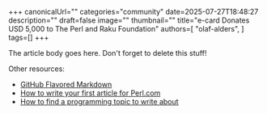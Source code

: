 +++
canonicalUrl=""
categories="community"
date=2025-07-27T18:48:27
description=""
draft=false
image=""
thumbnail=""
title="e-card Donates USD 5,000 to The Perl and Raku Foundation"
authors=[
  "olaf-alders",
]
tags=[]
+++

The article body goes here. Don't forget to delete this stuff!

Other resources:

* [GitHub Flavored Markdown](https://guides.github.com/features/mastering-markdown/)
* [How to write your first article for Perl.com](/article/how-to-write-your-first-article-for-perl-com/)
* [How to find a programming topic to write about](/article/how-to-find-a-programming-topic-to-write-about/)
